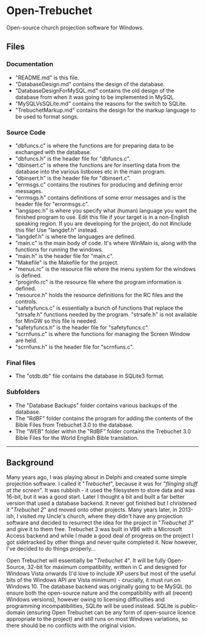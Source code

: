 # Open-Trebuchet
Open-source church projection software for Windows.

## Files

### Documentation

* "README.md" is this file.
* "DatabaseDesign.md" contains the design of the database.
* "DatabaseDesignForMySQL.md" contains the old design of the database from when it was going to be implemented in MySQL.
* "MySQLVsSQLite.md" contains the reasons for the switch to SQLite.
* "TrebuchetMarkup.md" contains the design for the markup language to be used to format songs.

### Source Code

* "dbfuncs.c" is where the functions are for preparing data to be exchanged with the database.
* "dbfuncs.h" is the header file for "dbfuncs.c".
* "dbinsert.c" is where the functions are for inserting data from the database into the various listboxes etc in the main program.
* "dbinsert.h" is the header file for "dbinsert.c".
* "errmsgs.c" contains the routines for producing and defining error messages.
* "errmsgs.h" contains definitions of some error messages and is the header file for "errormsgs.c".
* "langspec.h" is where you specify what (human) language you want the finished program to use.  Edit this file if your target is in a non-English speaking region.  If you are developing for the project, do not #include this file!  Use "langdef.h" instead.
* "langdef.h" is where the languages are defined.
* "main.c" is the main body of code.  It's where WinMain is, along with the functions for running the windows.
* "main.h" is the header file for "main.c".
* "Makefile" is the Makefile for the project.
* "menus.rc" is the resource file where the menu system for the windows is defined.
* "proginfo.rc" is the resource file where the program information is defined.
* "resource.h" holds the resource definitions for the RC files and the controls.
* "safetyfuncs.c" is essentially a bunch of functions that replace the "strsafe.h" functions needed by the program.  "strsafe.h" is not available for MinGW so this file is needed.
* "safetyfuncs.h" is the header file for "safetyfuncs.c".
* "scrnfuns.c" is where the functions for managing the Screen Window are held.
* "scrnfuns.h" is the header file for "scrnfuns.c".

### Final files

* The "otdb.db" file contains the database in SQLite3 format.

### Subfolders

* The "Database Backups" folder contains various backups of the database.
* The "RdBF" folder contains the program for adding the contents of the Bible Files from Trebuchet 3.0 to the database.
* The "WEB" folder within the "RdBF" folder contains the Trebuchet 3.0 Bible Files for the World English Bible translation.

---

## Background
Many years ago, I was playing about in Delphi and created some simple projection software.  I called it "_Trebuchet_", because it was for "_flinging stuff at the screen_".  It was rubbish - it used the filesystem to store data and was 16-bit, but it was a good start.  Later I thought a bit and built a far better version that used a database backend.  It never got finished but I christened it "_Trebuchet 2_" and moved onto other projects.  Many years later, in 2013-ish, I visited my Uncle's church, where they didn't have any projection software and decided to resurrect the idea for the project in "_Trebuchet 3_" and give it to them free.  Trebuchet 3 was built in VB6 with a Microsoft Access backend and while I made a good deal of progress on the project I got sidetracked by other things and never quite completed it.  Now however, I've decided to do things properly...

Open Trebuchet will essentially be "_Trebuchet 4_".  It will be fully Open-Source, 32-bit for maximum compatibility, written in C and designed for Windows Vista onwards (I'd love to include XP users but most of the useful bits of the Windows API are Vista minimum) - crucially, it must run on Windows 10.  The database backend was originally going to be MySQL (to ensure both the open-source nature and the compatibility with all (recent) Windows versions), however owing to licensing difficulties and programming incompatibilities, SQLite will be used instead.  SQLite is public-domain (ensuring Open Trebuchet can be any form of open-source licence appropriate to the project) and still runs on most Windows variations, so there should be no conflicts with the original vision.
